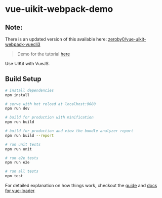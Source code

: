 # vue-uikit-webpack-demo
## Note:
There is an updated version of this available here: [zeroby0/vue-uikit-webpack-vuecli3](https://github.com/zeroby0/vue-uikit-webpack-vuecli3)
> Demo for the tutorial [here](https://aravindvoggu.in/using-uikit-with-vuejs-14e16d124f6c)

Use UIKit with VueJS.

## Build Setup

``` bash
# install dependencies
npm install

# serve with hot reload at localhost:8080
npm run dev

# build for production with minification
npm run build

# build for production and view the bundle analyzer report
npm run build --report

# run unit tests
npm run unit

# run e2e tests
npm run e2e

# run all tests
npm test
```

For detailed explanation on how things work, checkout the [guide](http://vuejs-templates.github.io/webpack/) and [docs for vue-loader](http://vuejs.github.io/vue-loader).
